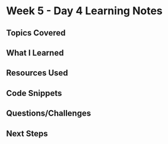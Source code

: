# Week 5 - Day 4 Learning Notes

## Topics Covered

## What I Learned

## Resources Used

## Code Snippets

## Questions/Challenges

## Next Steps
